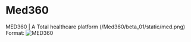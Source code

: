# Med360
MED360 | A Total healthcare platform
(/Med360/beta_01/static/med.png)
Format: ![MED360](url)
